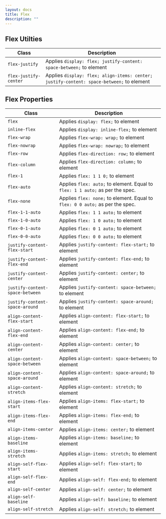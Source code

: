 ```yaml
---
layout: docs
title: Flex
description: ""
---
```


## Flex Utilties

| Class                 | Description                                                                              |
| --------------------- | ---------------------------------------------------------------------------------------- |
| `flex-justify`        | Applies `display: flex; justify-content: space-between;` to element                      |
| `flex-justify-center` | Applies `display: flex; align-items: center; justify-content: space-between;` to element |

## Flex Properties

| Class                           | Description                                                                   |
| ------------------------------- | ----------------------------------------------------------------------------- |
| `flex`                          | Applies `display: flex;` to element                                           |
| `inline-flex`                   | Applies `display: inline-flex;` to element                                    |
| `flex-wrap`                     | Applies `flex-wrap: wrap;` to element                                         |
| `flex-nowrap`                   | Applies `flex-wrap: nowrap;` to element                                       |
| `flex-row`                      | Applies `flex-direction: row;` to element                                     |
| `flex-column`                   | Applies `flex-direction: column;` to element                                  |
| `flex-1`                        | Applies `flex: 1 1 0;` to element                                             |
| `flex-auto`                     | Applies `flex: auto;` to element. Equal to `flex: 1 1 auto;` as per the spec. |
| `flex-none`                     | Applies `flex: none;` to element. Equal to `flex: 0 0 auto;` as per the spec. |
| `flex-1-1-auto`                 | Applies `flex: 1 1 auto;` to element                                          |
| `flex-1-0-auto`                 | Applies `flex: 1 0 auto;` to element                                          |
| `flex-0-1-auto`                 | Applies `flex: 0 1 auto;` to element                                          |
| `flex-0-0-auto`                 | Applies `flex: 0 0 auto;` to element                                          |
| `justify-content-flex-start`    | Applies `justify-content: flex-start;` to element                             |
| `justify-content-flex-end`      | Applies `justify-content: flex-end;` to element                               |
| `justify-content-center`        | Applies `justify-content: center;` to element                                 |
| `justify-content-space-between` | Applies `justify-content: space-between;` to element                          |
| `justify-content-space-around`  | Applies `justify-content: space-around;` to element                           |
| `align-content-flex-start`      | Applies `align-content: flex-start;` to element                               |
| `align-content-flex-end`        | Applies `align-content: flex-end;` to element                                 |
| `align-content-center`          | Applies `align-content: center;` to element                                   |
| `align-content-space-between`   | Applies `align-content: space-between;` to element                            |
| `align-content-space-around`    | Applies `align-content: space-around;` to element                             |
| `align-content-stretch`         | Applies `align-content: stretch;` to element                                  |
| `align-items-flex-start`        | Applies `align-items: flex-start;` to element                                 |
| `align-items-flex-end`          | Applies `align-items: flex-end;` to element                                   |
| `align-items-center`            | Applies `align-items: center;` to element                                     |
| `align-items-baseline`          | Applies `align-items: baseline;` to element                                   |
| `align-items-stretch`           | Applies `align-items: stretch;` to element                                    |
| `align-self-flex-start`         | Applies `align-self: flex-start;` to element                                  |
| `align-self-flex-end`           | Applies `align-self: flex-end;` to element                                    |
| `align-self-center`             | Applies `align-self: center;` to element                                      |
| `align-self-baseline`           | Applies `align-self: baseline;` to element                                    |
| `align-self-stretch`            | Applies `align-self: stretch;` to element                                     |
